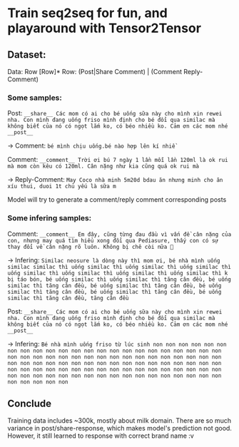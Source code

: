 # Train seq2seq for fun, and playaround with Tensor2Tensor
## Dataset: 
Data: Row [Row]*
Row: (Post|Share Comment) | (Comment Reply-Comment)

### Some samples:

Post: `__share__ Các mom có ai cho bé uống sữa này cho mình xin rewei nha. Con mình đang uống friso mình định cho bé đổi qua similac mà không biết của nó có ngọt lắm ko, có béo nhiều ko. Cảm ơn các mom nhé __post__`

-> Comment: `bé mình chịu uống.bé nào hợp lên kí nhiề`

Comment: `__comment__ Trời ơi bú 7 ngày 1 lần mỗi lần 120ml là ok rui mà mom còn kêu có 120ml. Cân nặng như kia cũng quá ok rui mà`

-> Reply-Comment: `May Coco nhà minh 5m20d bdau ăn nhưng minh cho ăn xíu thui, duoi 1t chủ yếu là sữa m`

Model will try to generate a comment/reply comment corresponding posts

### Some infering samples:

Comment: `__comment__ Em đây, cũng từng đau đầu vì vấn đề cân nặng của con, nhưng may quá tìm hiểu xong đổi qua Pediasure, thấy con có sự thay đổi về cân nặng rõ luôn. Không bị chê còi nữa 🙂`

-> Infering: `Similac neosure là dòng này thì mom ơi, bé nhà mình uống similac similac thì uống similac thì uống similac thì uống similac thì uống similac thì uống similac thì uống similac thì uống similac thì k bị táo bón, bé uống similac thì uống similac thì tăng cân đều, bé uống similac thì tăng cân đều, bé uống similac thì tăng cân đều, bé uống similac thì tăng cân đều, bé uống similac thì tăng cân đều, bé uống similac thì tăng cân đều, tăng cân đều`

Post: `__share__ Các mom có ai cho bé uống sữa này cho mình xin rewei nha. Con mình đang uống friso mình định cho bé đổi qua similac mà không biết của nó có ngọt lắm ko, có béo nhiều ko. Cảm ơn các mom nhé __post__`

-> Infering: `Bé nhà mình uống friso từ lúc sinh non non non non non non non non non non non non non non non non non non non non non non non non non non non non non non non non non non non non non non non non non non non non non non non non non non non non non non non non non non non non non non non non non non non non non non non non non non non non non non non non non non non non non non non non non non non non non non non non`


## Conclude
Training data includes ~300k, mostly about milk domain. There are so much variance in post/share-response, which makes model's prediction not good. However, it still learned to response with correct brand name :v
